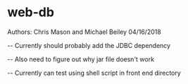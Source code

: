 # web-db

Authors: Chris Mason and Michael Beiley
04/16/2018

-- Currently should probably add the JDBC dependency

-- Also need to figure out why jar file doesn't work

-- Currently can test using shell script in front end directory
